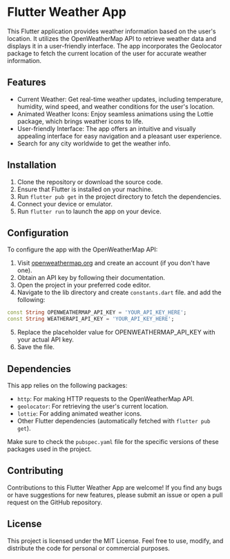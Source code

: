 # Flutter Weather App

This Flutter application provides weather information based on the user's location. It utilizes the OpenWeatherMap API to retrieve weather data and displays it in a user-friendly interface. The app incorporates the Geolocator package to fetch the current location of the user for accurate weather information.

## Features

- Current Weather: Get real-time weather updates, including temperature, humidity, wind speed, and weather conditions for the user's location.
- Animated Weather Icons: Enjoy seamless animations using the Lottie package, which brings weather icons to life.
- User-friendly Interface: The app offers an intuitive and visually appealing interface for easy navigation and a pleasant user experience.
- Search for any city worldwide to get the weather info.

## Installation

1. Clone the repository or download the source code.
2. Ensure that Flutter is installed on your machine.
3. Run `flutter pub get` in the project directory to fetch the dependencies.
4. Connect your device or emulator.
5. Run `flutter run` to launch the app on your device.

## Configuration

To configure the app with the OpenWeatherMap API:

1. Visit [openweathermap.org](https://openweathermap.org/) and create an account (if you don't have one).
2. Obtain an API key by following their documentation.
3. Open the project in your preferred code editor.
4. Navigate to the lib directory and create `constants.dart` file. and add the following:

```dart
const String OPENWEATHERMAP_API_KEY = 'YOUR_API_KEY_HERE';
const String WEATHERAPI_API_KEY = 'YOUR_API_KEY_HERE';
```

5. Replace the placeholder value for OPENWEATHERMAP_API_KEY with your actual API key.
6. Save the file.

## Dependencies

This app relies on the following packages:

- `http`: For making HTTP requests to the OpenWeatherMap API.
- `geolocator`: For retrieving the user's current location.
- `lottie`: For adding animated weather icons.
- Other Flutter dependencies (automatically fetched with `flutter pub get`).

Make sure to check the `pubspec.yaml` file for the specific versions of these packages used in the project.

## Contributing

Contributions to this Flutter Weather App are welcome! If you find any bugs or have suggestions for new features, please submit an issue or open a pull request on the GitHub repository.

## License

This project is licensed under the MIT License. Feel free to use, modify, and distribute the code for personal or commercial purposes.
